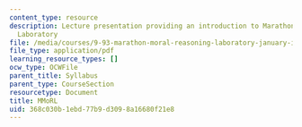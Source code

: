 ```yaml
---
content_type: resource
description: Lecture presentation providing an introduction to Marathon Moral Reasoning
  Laboratory
file: /media/courses/9-93-marathon-moral-reasoning-laboratory-january-iap-2007/368c030b1ebd77b9d3098a16680f21e8_intro_lecture.pdf
file_type: application/pdf
learning_resource_types: []
ocw_type: OCWFile
parent_title: Syllabus
parent_type: CourseSection
resourcetype: Document
title: MMoRL
uid: 368c030b-1ebd-77b9-d309-8a16680f21e8
---
```

